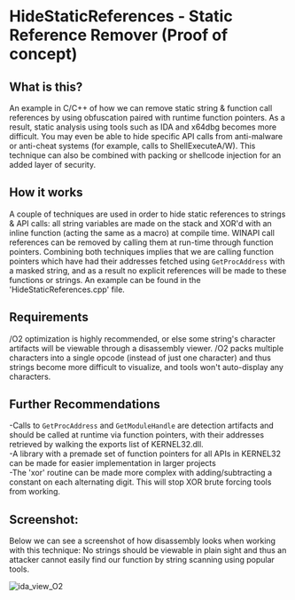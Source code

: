 # HideStaticReferences - Static Reference Remover (Proof of concept)

## What is this?  
An example in C/C++ of how we can remove static string & function call references by using obfuscation paired with runtime function pointers. As a result, static analysis using tools such as IDA and x64dbg becomes more difficult. You may even be able to hide specific API calls from anti-malware or anti-cheat systems (for example, calls to ShellExecuteA/W). This technique can also be combined with packing or shellcode injection for an added layer of security.

## How it works  
A couple of techniques are used in order to hide static references to strings & API calls: all string variables are made on the stack and XOR'd with an inline function (acting the same as a macro) at compile time. WINAPI call references can be removed by calling them at run-time through function pointers. Combining both techniques implies that we are calling function pointers which have had their addresses fetched using `GetProcAddress` with a masked string, and as a result no explicit references will be made to these functions or strings. An example can be found in the 'HideStaticReferences.cpp' file.

## Requirements  
/O2 optimization is highly recommended, or else some string's character artifacts will be viewable through a disassembly viewer. /O2 packs multiple characters into a single opcode (instead of just one character) and thus strings become more difficult to visualize, and tools won't auto-display any characters. 

## Further Recommendations  
-Calls to `GetProcAddress` and `GetModuleHandle` are detection artifacts and should be called at runtime via function pointers, with their addresses retrieved by walking the exports list of KERNEL32.dll.  
-A library with a premade set of function pointers for all APIs in KERNEL32 can be made for easier implementation in larger projects  
-The 'xor' routine can be made more complex with adding/subtracting a constant on each alternating digit. This will stop XOR brute forcing tools from working.

## Screenshot:
Below we can see a screenshot of how disassembly looks when working with this technique: No strings should be viewable in plain sight and thus an attacker cannot easily find our function by string scanning using popular tools.

![ida_view_O2](https://github.com/AlSch092/HideStaticReferences/assets/94417808/f5a1dafd-383a-4d42-a8a9-c05bed3d4a09)
